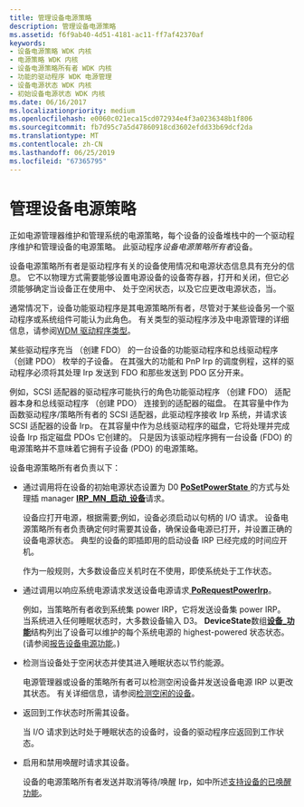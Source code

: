 ```yaml
---
title: 管理设备电源策略
description: 管理设备电源策略
ms.assetid: f6f9ab40-4d51-4181-ac11-ff7af42370af
keywords:
- 设备电源策略 WDK 内核
- 电源策略 WDK 内核
- 设备电源策略所有者 WDK 内核
- 功能的驱动程序 WDK 电源管理
- 设备电源状态 WDK 内核
- 初始设备电源状态 WDK 内核
ms.date: 06/16/2017
ms.localizationpriority: medium
ms.openlocfilehash: e0060c021eca15cd072934e4f3a0236348b1f806
ms.sourcegitcommit: fb7d95c7a5d47860918cd3602efdd33b69dcf2da
ms.translationtype: MT
ms.contentlocale: zh-CN
ms.lasthandoff: 06/25/2019
ms.locfileid: "67365795"
---
```

# <a name="managing-device-power-policy"></a>管理设备电源策略





正如电源管理器维护和管理系统的电源策略，每个设备的设备堆栈中的一个驱动程序维护和管理设备的电源策略。 此驱动程序*设备电源策略所有者*设备。

设备电源策略所有者是驱动程序有关的设备使用情况和电源状态信息具有充分的信息。 它不以物理方式需要能够设置电源设备的设备寄存器，打开和关闭，但它必须能够确定当设备正在使用中、 处于空闲状态，以及它应更改电源状态，当。

通常情况下，设备功能驱动程序是其电源策略所有者，尽管对于某些设备另一个驱动程序或系统组件可能认为此角色。 有关类型的驱动程序涉及中电源管理的详细信息，请参阅[WDM 驱动程序类型](types-of-wdm-drivers.md)。

某些驱动程序充当 （创建 FDO） 的一台设备的功能驱动程序和总线驱动程序 （创建 PDO） 枚举的子设备。 在其强大的功能和 PnP Irp 的调度例程，这样的驱动程序必须将其处理 Irp 发送到 FDO 和那些发送到 PDO 区分开来。

例如，SCSI 适配器的驱动程序可能执行的角色功能驱动程序 （创建 FDO） 适配器本身和总线驱动程序 （创建 PDO） 连接到的适配器的磁盘。 在其容量中作为函数驱动程序/策略所有者的 SCSI 适配器，此驱动程序接收 Irp 系统，并请求该 SCSI 适配器的设备 Irp。 在其容量中作为总线驱动程序的磁盘，它将处理并完成设备 Irp 指定磁盘 PDOs 它创建的。 只是因为该驱动程序拥有一台设备 (FDO) 的电源策略并不意味着它拥有子设备 (PDO) 的电源策略。

设备电源策略所有者负责以下：

-   通过调用将在设备的初始电源状态设置为 D0 [ **PoSetPowerState** ](https://docs.microsoft.com/windows-hardware/drivers/ddi/content/ntifs/nf-ntifs-posetpowerstate)的方式与处理插 manager [ **IRP\_MN\_启动\_设备**](https://docs.microsoft.com/windows-hardware/drivers/kernel/irp-mn-start-device)请求。

    设备应打开电源，根据需要;例如，设备必须启动以句柄的 I/O 请求。 设备电源策略所有者负责确定何时需要其设备，确保设备电源已打开，并设置正确的设备电源状态。 典型的设备的即插即用的启动设备 IRP 已经完成的时间应开机。

    作为一般规则，大多数设备应关机时在不使用，即使系统处于工作状态。

-   通过调用以响应系统电源请求发送设备电源请求[ **PoRequestPowerIrp**](https://docs.microsoft.com/windows-hardware/drivers/ddi/content/wdm/nf-wdm-porequestpowerirp)。

    例如，当策略所有者收到系统集 power IRP，它将发送设备集 power IRP。 当系统进入任何睡眠状态时，大多数设备输入 D3。 **DeviceState**数组[**设备\_功能**](https://docs.microsoft.com/windows-hardware/drivers/ddi/content/wdm/ns-wdm-_device_capabilities)结构列出了设备可以维护的每个系统电源的 highest-powered 状态状态。 (请参阅[报告设备电源功能](reporting-device-power-capabilities.md)。)

-   检测当设备处于空闲状态并使其进入睡眠状态以节约能源。

    电源管理器或设备的策略所有者可以检测空闲设备并发送设备电源 IRP 以更改其状态。 有关详细信息，请参阅[检测空闲的设备](detecting-an-idle-device.md)。

-   返回到工作状态时所需其设备。

    当 I/O 请求到达时处于睡眠状态的设备时，设备的驱动程序应返回到工作状态。

-   启用和禁用唤醒时请求其设备。

    设备的电源策略所有者发送并取消等待/唤醒 Irp，如中所述[支持设备的已唤醒功能](supporting-devices-that-have-wake-up-capabilities.md)。

 

 




